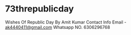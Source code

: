 # 73threpublicday
Wishes Of Republic Day By Amit Kumar
Contact Info
Email - ak4440411@gmail.com
Whatsapp NO. 6306296768
